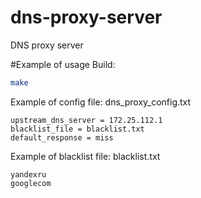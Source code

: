 # dns-proxy-server
DNS proxy server

#Example of usage
Build:
```sh
make
```
Example of config file:
dns_proxy_config.txt
```
upstream_dns_server = 172.25.112.1
blacklist_file = blacklist.txt
default_response = miss
```
Example of blacklist file:
blacklist.txt
```
yandexru
googlecom
```
